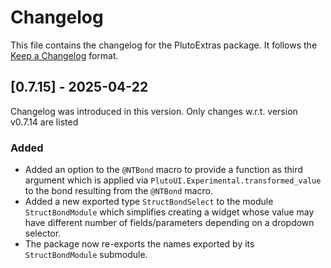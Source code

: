 # Changelog

This file contains the changelog for the PlutoExtras package. It follows the [Keep a Changelog](https://keepachangelog.com/en/1.1.0/) format.

## [0.7.15] - 2025-04-22
Changelog was introduced in this version. Only changes w.r.t. version v0.7.14 are listed

### Added
- Added an option to the `@NTBond` macro to provide a function as third argument which is applied via `PlutoUI.Experimental.transformed_value` to the bond resulting from the `@NTBond` macro.
- Added a new exported type `StructBondSelect` to the module `StructBondModule` which simplifies creating a widget whose value may have different number of fields/parameters depending on a dropdown selector.
- The package now re-exports the names exported by its `StructBondModule` submodule.
